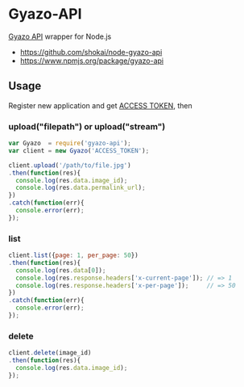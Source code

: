 # Gyazo-API

[Gyazo API](https://gyazo.com/api/docs) wrapper for Node.js

- https://github.com/shokai/node-gyazo-api
- https://www.npmjs.org/package/gyazo-api


## Usage

Register new application and get [ACCESS TOKEN](https://gyazo.com/oauth/applications), then

### upload("filepath") or upload("stream")

```javascript
var Gyazo  = require('gyazo-api');
var client = new Gyazo('ACCESS_TOKEN');

client.upload('/path/to/file.jpg')
.then(function(res){
  console.log(res.data.image_id);
  console.log(res.data.permalink_url);
})
.catch(function(err){
  console.error(err);
});
```

### list

```javascript
client.list({page: 1, per_page: 50})
.then(function(res){
  console.log(res.data[0]);
  console.log(res.response.headers['x-current-page']); // => 1
  console.log(res.response.headers['x-per-page']);     // => 50
})
.catch(function(err){
  console.error(err);
});
```

### delete

```javascript
client.delete(image_id)
.then(function(res){
  console.log(res.data.image_id);
});
```
